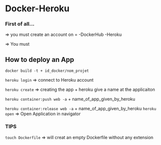 # Docker-Heroku

### First of all...

=> you must create an account on = 
                                   -DockerHub
                                   -Heroku

=> You must 

## How to deploy an App 

`docker build -t + id_docker/nom_projet`

`heroku login` => connect to Heroku account

`heroku create` => creating the app + heroku give a name at  the applicaiton 

`heroku container:push web -a` + name_of_app_given_by_heroku

`heroku container:release web -a` + name_of_app_given_by_heroku
`heroku open` => Open Application in navigator 



### TIPS

`touch Dockerfile` => will creat an empty Dockerfile without any extension 
